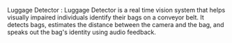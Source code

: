 Luggage Detector :
Luggage Detector is a real time vision system that helps visually impaired individuals identify their bags on a conveyor belt.
It detects bags, estimates the distance between the camera and the bag, and speaks out the bag's identity using audio feedback.
